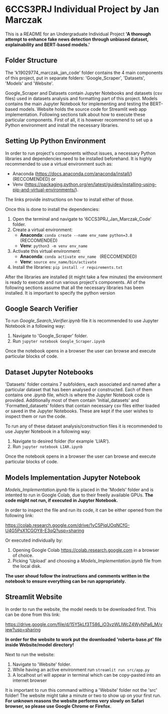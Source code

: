 # 6CCS3PRJ Individual Project by Jan Marczak

This is a README for an Undergraduate Individual Project **'A thorough attempt to enhance fake news detection through unbiased dataset, explainability and BERT-based models.'**


## Folder Structure

The 'k19029774_marczak_jan_code' folder contains the 4 main components of this project, put in separate folders: 'Google_Scraper', 'Datasets', 'Models' and 'Website'. 

Google_Scraper and Datasets contain Jupyter Notebooks and datasets (csv files) used in datasets analysis and formatting part of this project. Models contains the main Jupyter Notebook for implementing and testing the BERT-based models. Website holds the source code for Streamlit web app implementation. Following sections talk about how to execute these particular components. First of all, it is however recommend to set up a Python environment and install the necessary libraries.

## Setting Up Python Environment

In order to run project's components without issues, a necessary Python libraries and dependencies need to be installed beforehand. It is highly recommended to use a virtual environment such as:

- Anaconda (<https://docs.anaconda.com/anaconda/install/>) (RECCOMENDED) or
- Venv (<https://packaging.python.org/en/latest/guides/installing-using-pip-and-virtual-environments/>). 

The links provide instructions on how to install either of those. 


Once this is done to install the dependencies:
1. Open the terminal and navigate to '6CCS3PRJ_Jan_Marczak_Code' folder.
2. Create a virtual environment:
   - **Anaconda**: ```conda create --name env_name python=3.8``` (RECCOMENDED)
   - **Venv**: ```python3 -m venv env_name ```
3. Activate this virtual environment:
   - **Anaconda**: ```conda activate env_name ``` (RECCOMENDED)
   - **Venv**: ```source env_name/bin/activate ```
4. Install the libraries: ```pip install -r requirements.txt ```

After the libraries are installed (it might take a few minutes) the environment is ready to execute and run various project's components. All of the following sections assume that all the necessary libraries has been installed. It is important to specify the python version


## Google Search Verifier
To run *Google_Search_Verifier.ipynb* file it is recommended to use Jupyter Notebook in a following way:

1. Navigate to 'Google_Scraper' folder.
2. Run ```jupyter notebook Google_Scraper.ipynb ```

Once the notebook opens in a browser the user can browse and execute particular blocks of code.


## Dataset Jupyter Notebooks
'Datasets' folder contains 7 subfolders, each associated and named after a particular dataset that has been analysed or constructed. Each of them contains one *.ipynb* file, which is where the Jupyter Notebook code is provided. Additionally most of them contain 'Initial_datasets' and 'Formatted_datasets' folders that contain necessary csv files either loaded or saved in the Jupyter Notebooks. These are kept if the user wishes to inspect them or run the code.

To run any of these dataset analysis/construction files it is recommended to use Jupyter Notebook in a following way:

1. Navigate to desired folder (for example 'LIAR').
2. Run ```jupyter notebook LIAR.ipynb ```

Once the notebook opens in a browser the user can browse and execute particular blocks of code.


## Models Implementation Jupyter Notebook
*Models_Implementation.ipynb* file is placed in the 'Models' folder and is intented to run in Google Colab, due to their freeily available GPUs. **The code might not run, if executed in Jupyter Notebook.**

In order to inspect the file and run its code, it can be either opened from the following link:

<https://colab.research.google.com/drive/1yC5PjqUOqNCfG-U4G5PsX1CGOY8-E3qQ?usp=sharing>

Or executed individually by:
1. Opening Google Colab <https://colab.research.google.com> in a browser of choice.
2. Picking 'Upload' and choosing a *Models_Implementation.ipynb* file from the local disk.

**The user shoud follow the instructions and comments written in the notebook to ensure everything can be run appropriately.**


## Streamlit Website

In order to run the website, the model needs to be downloaded first. This can be done from this link:

https://drive.google.com/file/d/15Y5kLf3T586_iO3vzWLIWcZ4WyNPa6_M/view?usp=sharing

**In order for the website to work put the downloaded 'roberta-base.pt' file inside Website/model directory!**

Next to run the website:
1. Navigate to 'Website' folder.
2. While having an active environment run ```streamlit run src/app.py```
3. A localhost url will appear in terminal which can be copy-pasted into an internet browser

It is important to run this command withing a 'Website' folder not the 'src' folder! The website might take a minute or two to show up on your first run. **For unknown reasons the website performs very slowly on Safari browser, so please use Google Chrome or Firefox**. 
